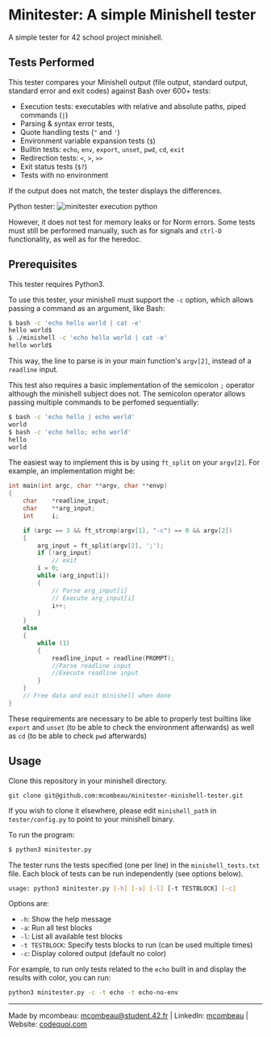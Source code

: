 # Minitester: A simple Minishell tester

A simple tester for 42 school project minishell.

## Tests Performed

This tester compares your Minishell output (file output, standard output, standard error and exit codes) against Bash over 600+ tests:

- Execution tests: executables with relative and absolute paths, piped commands (`|`)
- Parsing & syntax error tests,
- Quote handling tests (`"` and `'`)
- Environment variable expansion tests (`$`)
- Builtin tests: `echo`, `env`, `export`, `unset`, `pwd`, `cd`, `exit`
- Redirection tests: `<`, `>`, `>>`
- Exit status tests (`$?`)
- Tests with no environment

If the output does not match, the tester displays the differences.

Python tester:
![minitester execution python](https://github.com/mcombeau/minitester-minishell-tester/blob/main/screenshots/minitester-python.png)

However, it does not test for memory leaks or for Norm errors. Some tests must still be performed manually, such as for signals and `ctrl-D` functionality, as well as for the heredoc.

## Prerequisites

This tester requires Python3.

To use this tester, your minishell must support the `-c` option, which allows passing a command as an argument, like Bash:

```bash
$ bash -c 'echo hello world | cat -e'
hello world$
$ ./minishell -c 'echo hello world | cat -e'
hello world$
```

This way, the line to parse is in your main function's `argv[2]`, instead of a `readline` input.

This test also requires a basic implementation of the semicolon `;` operator although the minishell subject does not. The semicolon operator allows passing multiple commands to be perfomed sequentially:

```Bash
$ bash -c 'echo hello | echo world'
world
$ bash -c 'echo hello; echo world'
hello
world
```

The easiest way to implement this is by using `ft_split` on your `argv[2]`. For example, an implementation might be:

```C
int	main(int argc, char **argv, char **envp)
{
	char	*readline_input;
	char	**arg_input;
	int		i;

	if (argc == 3 && ft_strcmp(argv[1], "-c") == 0 && argv[2])
	{
		arg_input = ft_split(argv[2], ';');
		if (!arg_input)
			// exit
		i = 0;
		while (arg_input[i])
		{
			// Parse arg_input[i]
			// Execute arg_input[i]
			i++;
		}
	}
	else
	{
		while (1)
		{
			readline_input = readline(PROMPT);
			//Parse readline input
			//Execute readline input
		}
	}
	// Free data and exit minishell when done
}
```

These requirements are necessary to be able to properly test builtins like `export` and `unset` (to be able to check the environment afterwards) as well as `cd` (to be able to check `pwd` afterwards)

## Usage

Clone this repository in your minishell directory.

```
git clone git@github.com:mcombeau/minitester-minishell-tester.git
```

If you wish to clone it elsewhere, please edit `minishell_path` in `tester/config.py` to point to your minishell binary.

To run the program:

```bash
$ python3 minitester.py
```

The tester runs the tests specified (one per line) in the `minishell_tests.txt` file. Each block of tests can be run independently (see options below).

```bash
usage: python3 minitester.py [-h] [-a] [-l] [-t TESTBLOCK] [-c]
```

Options are:

- `-h`: Show the help message
- `-a`: Run all test blocks
- `-l`: List all available test blocks
- `-t TESTBLOCK`: Specify tests blocks to run (can be used multiple times)
- `-c`: Display colored output (default no color)

For example, to run only tests related to the `echo` built in and display the results with color, you can run:

```bash
python3 minitester.py -c -t echo -t echo-no-env
```

---

Made by mcombeau: mcombeau@student.42.fr | LinkedIn: [mcombeau](https://www.linkedin.com/in/mia-combeau-86653420b/) | Website: [codequoi.com](https://www.codequoi.com)
